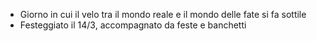 - Giorno in cui il velo tra il mondo reale e il mondo delle fate si fa sottile
- Festeggiato il 14/3, accompagnato da feste e banchetti
